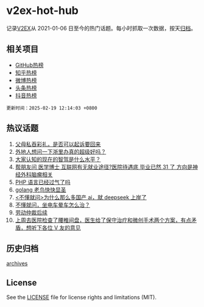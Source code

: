 # v2ex-hot-hub

 记录[V2EX](https://www.v2ex.com/)从 2021-01-06 日至今的热门话题。每小时抓取一次数据，按天[归档](archives)。
 
 ## 相关项目

- [GitHub热榜](https://github.com/lonnyzhang423/github-hot-hub)
- [知乎热榜](https://github.com/lonnyzhang423/zhihu-hot-hub)
- [微博热榜](https://github.com/lonnyzhang423/weibo-hot-hub)
- [头条热榜](https://github.com/lonnyzhang423/toutiao-hot-hub)
- [抖音热榜](https://github.com/lonnyzhang423/douyin-hot-hub)


 `更新时间：2025-02-19 12:14:03 +0800`

## 热议话题

1. [父母私吞彩礼，是否可以起诉要回来](https://www.v2ex.com/t/1112340)
1. [外地人想问一下浙里办真的超级好吗？](https://www.v2ex.com/t/1112328)
1. [大家认知的现在的智驾是什么水平？](https://www.v2ex.com/t/1112482)
1. [帮朋友问 医学博士 互联网有无就业途径?医院待遇底 毕业已然 31 了 方向是神经外科脑瘤相关](https://www.v2ex.com/t/1112344)
1. [PHP 语言已经过气了吗](https://www.v2ex.com/t/1112469)
1. [golang 老鸟快快显圣](https://www.v2ex.com/t/1112322)
1. [<不懂就问>为什么那么多国产 ai，就 deepseek 上岸了](https://www.v2ex.com/t/1112500)
1. [不懂就问，坐电车晕车怎么治？](https://www.v2ex.com/t/1112490)
1. [劳动仲裁后续](https://www.v2ex.com/t/1112464)
1. [上周去医院检查了腰椎间盘，医生给了保守治疗和微创手术两个方案，有点矛盾，想听下各位 V 友的意见](https://www.v2ex.com/t/1112302)

## 历史归档

[archives](archives)

## License

See the [LICENSE](LICENSE) file for license rights and limitations (MIT).
